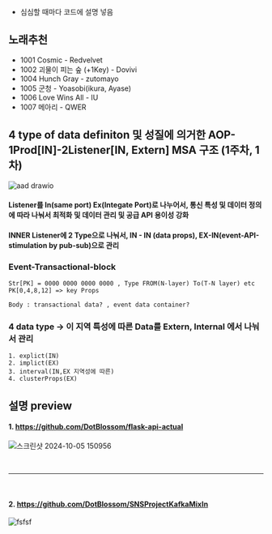 
- 심심할 때마다 코드에 설명 넣음


## 노래추천
- 1001 Cosmic - Redvelvet
- 1002 괴물이 피는 숲 (+1Key) - Dovivi
- 1004 Hunch Gray - zutomayo
- 1005 군청 - Yoasobi(ikura, Ayase)
- 1006 Love Wins All - IU
- 1007 메아리 - QWER



## 4 type of data definiton 및 성질에 의거한 AOP-1Prod[IN]-2Listener[IN, Extern] MSA 구조 (1주차, 1차)
![aad drawio](https://github.com/user-attachments/assets/4111cf42-ff41-4fb3-b844-ef141f9db5b6)


#### Listener를 In(same port) Ex(Integate Port)로 나누어서, 통신 특성 및 데이터 정의에 따라 나눠서 최적화 및 데이터 관리 및 공급 API 용이성 강화
#### INNER Listener에 2 Type으로 나눠서, IN - IN (data props), EX-IN(event-API-stimulation by pub-sub)으로 관리

### Event-Transactional-block
    Str[PK] = 0000 0000 0000 0000 , Type FROM(N-layer) To(T-N layer) etc
    PK[0,4,8,12] => key Props
    
    Body : transactional data? , event data container?


### 4 data type -> 이 지역 특성에 따른 Data를 Extern, Internal 에서 나눠서 관리
    1. explict(IN)
    2. implict(EX)
    3. interval(IN,EX 지역성에 따른)
    4. clusterProps(EX)


## 설명 preview

#### 1. https://github.com/DotBlossom/flask-api-actual

![스크린샷 2024-10-05 150956](https://github.com/user-attachments/assets/b4ea7299-327a-41d1-83b7-39370220275f)

<br/> 
<hr/>
<br/>

#### 2. https://github.com/DotBlossom/SNSProjectKafkaMixIn

![fsfsf](https://github.com/user-attachments/assets/824eb59a-970d-4692-a90c-8e920605a690)


